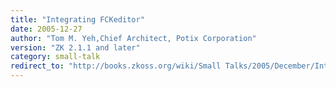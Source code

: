 ```yaml
---
title: "Integrating FCKeditor"
date: 2005-12-27
author: "Tom M. Yeh,Chief Architect, Potix Corporation"
version: "ZK 2.1.1 and later"
category: small-talk
redirect_to: "http://books.zkoss.org/wiki/Small Talks/2005/December/Integrating FCKeditor"
---
```

